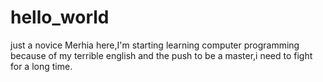 # hello_world
just a novice
Merhia here,I'm starting learning computer programming
because of my terrible english and the push to be a master,i need to fight for a long time.
